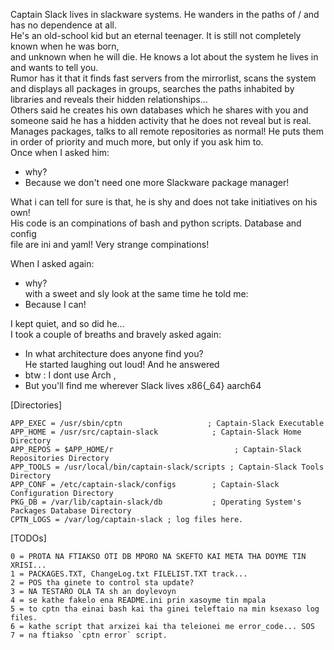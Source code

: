 Captain Slack lives in slackware systems. He wanders in the paths of / and has no dependence at all.<br> He's an old-school kid but an eternal teenager. It is still not completely known when he was born,<br> and unknown when he will die. He knows a lot about the system he lives in and wants to tell you.<br> Rumor has it that it finds fast servers from the mirrorlist, scans the system and displays all packages in groups, searches the paths inhabited by libraries and reveals their hidden relationships... <br> Others said he creates his own databases which he shares with you and someone said he has a hidden activity that he does not reveal but is real. <br> Manages packages, talks to all remote repositories as normal! He puts them in order of priority and much more, but only if you ask him to.  <br>
Once when I asked him:<br>
- why?<br>
- Because we don't need one more Slackware package manager!<br>

What i can tell for sure is that, he is shy and does not take initiatives on his own!<br>
His code is an compinations of bash and python scripts. Database and config<br> file are ini and yaml! Very strange compinations! <br>  
  
 When I asked again:<br>
 - why?<br>
 with a sweet and sly look at the same time he told me: <br>
  - Because I can!<br>
 
I kept quiet, and so did he...<br>
I took a couple of breaths and bravely asked again:<br>
- In what architecture does anyone find you?<br>
He started laughing out loud! And he answered<br>
- btw : I dont use Arch , <br>
- But you'll find me wherever Slack lives x86{_64} aarch64 <br>


[Directories]<br>
```
APP_EXEC = /usr/sbin/cptn                   ; Captain-Slack Executable
APP_HOME = /usr/src/captain-slack            ; Captain-Slack Home Directory
APP_REPOS = $APP_HOME/r                           ; Captain-Slack Repositories Directory
APP_TOOLS = /usr/local/bin/captain-slack/scripts ; Captain-Slack Tools Directory
APP_CONF = /etc/captain-slack/configs        ; Captain-Slack Configuration Directory
PKG_DB = /var/lib/captain-slack/db           ; Operating System's Packages Database Directory
CPTN_LOGS = /var/log/captain-slack ; log files here.
```
[TODOs]<br>

```
0 = PROTA NA FTIAKSO OTI DB MPORO NA SKEFTO KAI META THA DOYME TIN XRISI...
1 = PACKAGES.TXT, ChangeLog.txt FILELIST.TXT track...
2 = POS tha ginete to control sta update?
3 = NA TESTARO OLA TA sh an doylevoyn
4 = se kathe fakelo ena README.ini prin xasoyme tin mpala
5 = to cptn tha einai bash kai tha ginei teleftaio na min ksexaso log files.
6 = kathe script that arxizei kai tha teleionei me error_code... SOS
7 = na ftiakso `cptn error` script.
```
